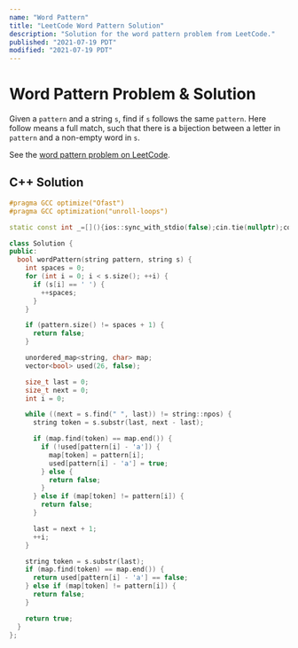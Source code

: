 ```yaml
---
name: "Word Pattern"
title: "LeetCode Word Pattern Solution"
description: "Solution for the word pattern problem from LeetCode."
published: "2021-07-19 PDT"
modified: "2021-07-19 PDT"
---
```


# Word Pattern Problem & Solution

Given a `pattern` and a string `s`, find if `s` follows the same `pattern`.
Here follow means a full match, such that there is a bijection between a letter in `pattern` and a non-empty word in `s`.

See the [word pattern problem on LeetCode](https://leetcode.com/problems/word-pattern).

## C++ Solution

```cpp
#pragma GCC optimize("Ofast")
#pragma GCC optimization("unroll-loops")

static const int _=[](){ios::sync_with_stdio(false);cin.tie(nullptr);cout.tie(nullptr);return 0;}();

class Solution {
public:
  bool wordPattern(string pattern, string s) {
    int spaces = 0;
    for (int i = 0; i < s.size(); ++i) {
      if (s[i] == ' ') {
        ++spaces;
      }
    }

    if (pattern.size() != spaces + 1) {
      return false;
    }

    unordered_map<string, char> map;
    vector<bool> used(26, false);

    size_t last = 0;
    size_t next = 0;
    int i = 0;

    while ((next = s.find(" ", last)) != string::npos) {
      string token = s.substr(last, next - last);

      if (map.find(token) == map.end()) {
        if (!used[pattern[i] - 'a']) {
          map[token] = pattern[i];
          used[pattern[i] - 'a'] = true;
        } else {
          return false;
        }
      } else if (map[token] != pattern[i]) {
        return false;
      }

      last = next + 1;
      ++i;
    }

    string token = s.substr(last);
    if (map.find(token) == map.end()) {
      return used[pattern[i] - 'a'] == false;
    } else if (map[token] != pattern[i]) {
      return false;
    }

    return true;
  }
};
```
